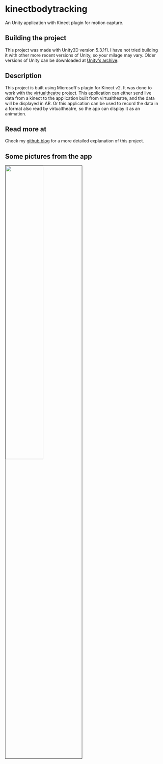 # kinectbodytracking
An Unity application with Kinect plugin for motion capture.

## Building the project
This project was made with Unity3D version 5.3.1f1. I have not tried building it with other more recent versions of Unity, so your milage may vary. Older versions of Unity can be downloaded at [Unity's archive](https://unity3d.com/get-unity/download/archive).

## Description
This project is built using Microsoft's plugin for Kinect v2. It was done to work with the [virtualtheatre](https://github.com/fvcaputo/virtualtheatre) project. This application can either send live data from a kinect to the application built from virtualtheatre, and the data will be displayed in AR. Or this application can be used to record the data in a format also read by virtualtheatre, so the app can display it as an animation.

## Read more at

Check my [github blog](https://fvcaputo.github.io/) for a more detailed explanation of this project.

## Some pictures from the app

<img src="http://i.imgur.com/fXsC8so.png" width="49.5%" style="margin-right: 0.5%" border="1">
